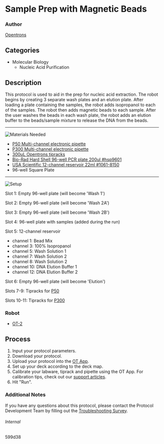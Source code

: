 # Sample Prep with Magnetic Beads

### Author
[Opentrons](https://opentrons.com/)

## Categories
* Molecular Biology
	* Nucleic Acid Purification


## Description
This protocol is used to aid in the prep for nucleic acid extraction. The robot begins by creating 3 separate wash plates and an elution plate. After loading a plate containing the samples, the robot adds isopropanol to each of the samples. The robot then adds magnetic beads to each sample. After the user washes the beads in each wash plate, the robot adds an elution buffer to the beads/sample mixture to release the DNA from the beads.

---
![Materials Needed](https://s3.amazonaws.com/opentrons-protocol-library-website/custom-README-images/001-General+Headings/materials.png)

* [P50 Multi-channel electronic pipette](https://shop.opentrons.com/collections/ot-2-robot/products/8-channel-electronic-pipette?variant=5984202489885)
* [P300 Multi-channel electronic pipette](https://shop.opentrons.com/collections/ot-2-robot/products/8-channel-electronic-pipette?variant=5984202489885)
* [300uL Opentrons tipracks](https://shop.opentrons.com/collections/opentrons-tips/products/opentrons-300ul-tips)
* [Bio-Rad Hard Shell 96-well PCR plate 200ul #hsp9601](bio-rad.com/en-us/sku/hsp9601-hard-shell-96-well-pcr-plates-low-profile-thin-wall-skirted-white-clear?ID=hsp9601)
* [USA Scientific 12-channel reservoir 22ml #1061-8150](https://www.usascientific.com/12-channel-automation-reservoir.aspx)
* 96-well Square Plate

---
![Setup](https://s3.amazonaws.com/opentrons-protocol-library-website/custom-README-images/001-General+Headings/Setup.png)

Slot 1: Empty 96-well plate (will become 'Wash 1')

Slot 2: Empty 96-well plate (will become 'Wash 2A')

Slot 3: Empty 96-well plate (will become 'Wash 2B')

Slot 4: 96-well plate with samples (added during the run)

Slot 5: 12-channel reservoir
* channel 1: Bead Mix
* channel 3: 100% Isopropanol
* channel 5: Wash Solution 1
* channel 7: Wash Solution 2
* channel 8: Wash Solution 2
* channel 10: DNA Elution Buffer 1
* channel 12: DNA Elution Buffer 2

Slot 6: Empty 96-well plate (will become 'Elution')

Slots 7-9: Tipracks for [P50](https://shop.opentrons.com/collections/ot-2-robot/products/8-channel-electronic-pipette?variant=5984202489885)

Slots 10-11: Tipracks for [P300](https://shop.opentrons.com/collections/ot-2-robot/products/8-channel-electronic-pipette?variant=5984202489885) 

### Robot
* [OT-2](https://opentrons.com/ot-2)

## Process
1. Input your protocol parameters.
2. Download your protocol.
3. Upload your protocol into the [OT App](https://opentrons.com/ot-app).
4. Set up your deck according to the deck map.
5. Calibrate your labware, tiprack and pipette using the OT App. For calibration tips, check out our [support articles](https://support.opentrons.com/en/collections/1559720-guide-for-getting-started-with-the-ot-2).
6. Hit "Run".

### Additional Notes
If you have any questions about this protocol, please contact the Protocol Development Team by filling out the [Troubleshooting Survey](https://protocol-troubleshooting.paperform.co/).

###### Internal
599d38

